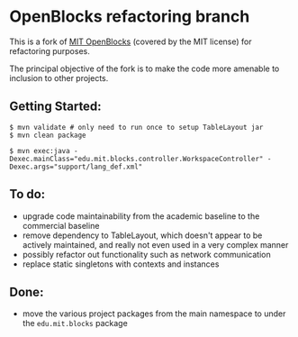 OpenBlocks refactoring branch
=============================

This is a fork of [MIT OpenBlocks](http://education.mit.edu/drupal/openblocks)
(covered by the MIT license) for refactoring purposes.

The principal objective of the fork is to make the code more amenable to inclusion to other projects.

Getting Started:
------
	$ mvn validate # only need to run once to setup TableLayout jar
	$ mvn clean package

	$ mvn exec:java -Dexec.mainClass="edu.mit.blocks.controller.WorkspaceController" -Dexec.args="support/lang_def.xml"

To do:
------

* upgrade code maintainability from the academic baseline to the commercial baseline
* remove dependency to TableLayout, which doesn't appear to be actively maintained,
  and really not even used in a very complex manner
* possibly refactor out functionality such as network communication
* replace static singletons with contexts and instances

Done:
-----

* move the various project packages from the main namespace to under the ``edu.mit.blocks`` package

